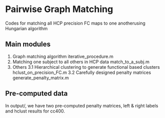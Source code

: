 # Pairwise Graph Matching
Codes for matching all HCP precision FC maps to one anotherusing Hungarian algorithm 

## Main modules

1. Graph matching algorithm
  iterative_procedure.m
2. Matching one subject to all others in HCP data
  match_to_a_subj.m
3. Others
  3.1 Hierarchical clustering to generate functional based clusters
    hclust_on_precision_FC.m
  3.2 Carefully designed penalty matrices
    generate_penalty_matrix.m
    
## Pre-computed data

In output/, we have two pre-computed penalty matrices, left & right labels and hclust results for cc400.
